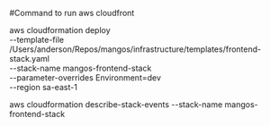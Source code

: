#Command to run aws cloudfront 


aws cloudformation deploy \
  --template-file /Users/anderson/Repos/mangos/infrastructure/templates/frontend-stack.yaml \
  --stack-name mangos-frontend-stack \
  --parameter-overrides Environment=dev \
  --region sa-east-1



  aws cloudformation describe-stack-events --stack-name mangos-frontend-stack